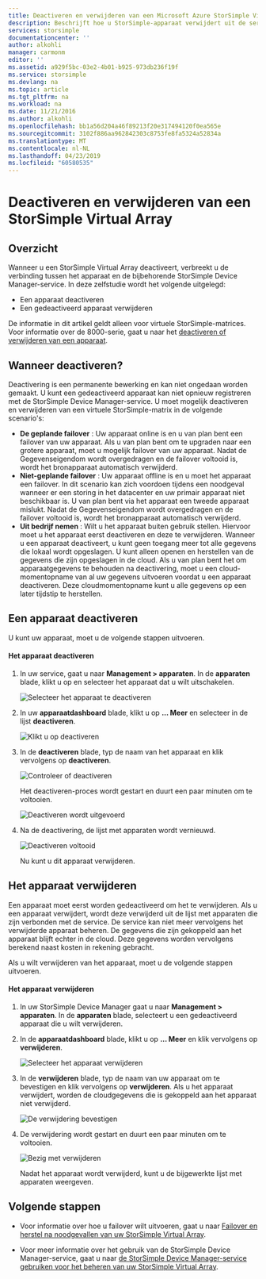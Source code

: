 ```yaml
---
title: Deactiveren en verwijderen van een Microsoft Azure StorSimple Virtual Array | Microsoft Docs
description: Beschrijft hoe u StorSimple-apparaat verwijdert uit de service door het eerst deactiveren en vervolgens te verwijderen.
services: storsimple
documentationcenter: ''
author: alkohli
manager: carmonm
editor: ''
ms.assetid: a929f5bc-03e2-4b01-b925-973db236f19f
ms.service: storsimple
ms.devlang: na
ms.topic: article
ms.tgt_pltfrm: na
ms.workload: na
ms.date: 11/21/2016
ms.author: alkohli
ms.openlocfilehash: bb1a56d204a46f89213f20e317494120f0ea565e
ms.sourcegitcommit: 3102f886aa962842303c8753fe8fa5324a52834a
ms.translationtype: MT
ms.contentlocale: nl-NL
ms.lasthandoff: 04/23/2019
ms.locfileid: "60580535"
---
```

# <a name="deactivate-and-delete-a-storsimple-virtual-array"></a>Deactiveren en verwijderen van een StorSimple Virtual Array

## <a name="overview"></a>Overzicht

Wanneer u een StorSimple Virtual Array deactiveert, verbreekt u de verbinding tussen het apparaat en de bijbehorende StorSimple Device Manager-service. In deze zelfstudie wordt het volgende uitgelegd:

* Een apparaat deactiveren 
* Een gedeactiveerd apparaat verwijderen

De informatie in dit artikel geldt alleen voor virtuele StorSimple-matrices. Voor informatie over de 8000-serie, gaat u naar het [deactiveren of verwijderen van een apparaat](storsimple-deactivate-and-delete-device.md).

## <a name="when-to-deactivate"></a>Wanneer deactiveren?

Deactivering is een permanente bewerking en kan niet ongedaan worden gemaakt. U kunt een gedeactiveerd apparaat kan niet opnieuw registreren met de StorSimple Device Manager-service. U moet mogelijk deactiveren en verwijderen van een virtuele StorSimple-matrix in de volgende scenario's:

* **De geplande failover** : Uw apparaat online is en u van plan bent een failover van uw apparaat. Als u van plan bent om te upgraden naar een grotere apparaat, moet u mogelijk failover van uw apparaat. Nadat de Gegevenseigendom wordt overgedragen en de failover voltooid is, wordt het bronapparaat automatisch verwijderd.
* **Niet-geplande failover** : Uw apparaat offline is en u moet het apparaat een failover. In dit scenario kan zich voordoen tijdens een noodgeval wanneer er een storing in het datacenter en uw primair apparaat niet beschikbaar is. U van plan bent via het apparaat een tweede apparaat mislukt. Nadat de Gegevenseigendom wordt overgedragen en de failover voltooid is, wordt het bronapparaat automatisch verwijderd.
* **Uit bedrijf nemen** : Wilt u het apparaat buiten gebruik stellen. Hiervoor moet u het apparaat eerst deactiveren en deze te verwijderen. Wanneer u een apparaat deactiveert, u kunt geen toegang meer tot alle gegevens die lokaal wordt opgeslagen. U kunt alleen openen en herstellen van de gegevens die zijn opgeslagen in de cloud. Als u van plan bent het om apparaatgegevens te behouden na deactivering, moet u een cloud-momentopname van al uw gegevens uitvoeren voordat u een apparaat deactiveren. Deze cloudmomentopname kunt u alle gegevens op een later tijdstip te herstellen.

## <a name="deactivate-a-device"></a>Een apparaat deactiveren

U kunt uw apparaat, moet u de volgende stappen uitvoeren.

#### <a name="to-deactivate-the-device"></a>Het apparaat deactiveren

1. In uw service, gaat u naar **Management > apparaten**. In de **apparaten** blade, klikt u op en selecteer het apparaat dat u wilt uitschakelen.
   
    ![Selecteer het apparaat te deactiveren](./media/storsimple-virtual-array-deactivate-and-delete-device/deactivate-delete7.png)
2. In uw **apparaatdashboard** blade, klikt u op **... Meer** en selecteer in de lijst **deactiveren**.
   
    ![Klikt u op deactiveren](./media/storsimple-virtual-array-deactivate-and-delete-device/deactivate-delete8.png)
3. In de **deactiveren** blade, typ de naam van het apparaat en klik vervolgens op **deactiveren**. 
   
    ![Controleer of deactiveren](./media/storsimple-virtual-array-deactivate-and-delete-device/deactivate-delete1.png)
   
    Het deactiveren-proces wordt gestart en duurt een paar minuten om te voltooien.
   
    ![Deactiveren wordt uitgevoerd](./media/storsimple-virtual-array-deactivate-and-delete-device/deactivate-delete2.png)
4. Na de deactivering, de lijst met apparaten wordt vernieuwd.
   
    ![Deactiveren voltooid](./media/storsimple-virtual-array-deactivate-and-delete-device/deactivate-delete3.png)
   
    Nu kunt u dit apparaat verwijderen.

## <a name="delete-the-device"></a>Het apparaat verwijderen

Een apparaat moet eerst worden gedeactiveerd om het te verwijderen. Als u een apparaat verwijdert, wordt deze verwijderd uit de lijst met apparaten die zijn verbonden met de service. De service kan niet meer vervolgens het verwijderde apparaat beheren. De gegevens die zijn gekoppeld aan het apparaat blijft echter in de cloud. Deze gegevens worden vervolgens berekend naast kosten in rekening gebracht.

Als u wilt verwijderen van het apparaat, moet u de volgende stappen uitvoeren.

#### <a name="to-delete-the-device"></a>Het apparaat verwijderen

1. In uw StorSimple Device Manager gaat u naar **Management > apparaten**. In de **apparaten** blade, selecteert u een gedeactiveerd apparaat die u wilt verwijderen.
2. In de **apparaatdashboard** blade, klikt u op **... Meer** en klik vervolgens op **verwijderen**.
   
   ![Selecteer het apparaat verwijderen](./media/storsimple-virtual-array-deactivate-and-delete-device/deactivate-delete4.png)
3. In de **verwijderen** blade, typ de naam van uw apparaat om te bevestigen en klik vervolgens op **verwijderen**. Als u het apparaat verwijdert, worden de cloudgegevens die is gekoppeld aan het apparaat niet verwijderd. 
   
   ![De verwijdering bevestigen](./media/storsimple-virtual-array-deactivate-and-delete-device/deactivate-delete5.png) 
4. De verwijdering wordt gestart en duurt een paar minuten om te voltooien.
   
   ![Bezig met verwijderen](./media/storsimple-virtual-array-deactivate-and-delete-device/deactivate-delete6.png)
   
    Nadat het apparaat wordt verwijderd, kunt u de bijgewerkte lijst met apparaten weergeven.

## <a name="next-steps"></a>Volgende stappen

* Voor informatie over hoe u failover wilt uitvoeren, gaat u naar [Failover en herstel na noodgevallen van uw StorSimple Virtual Array](storsimple-virtual-array-failover-dr.md).

* Voor meer informatie over het gebruik van de StorSimple Device Manager-service, gaat u naar [de StorSimple Device Manager-service gebruiken voor het beheren van uw StorSimple Virtual Array](storsimple-virtual-array-manager-service-administration.md). 

